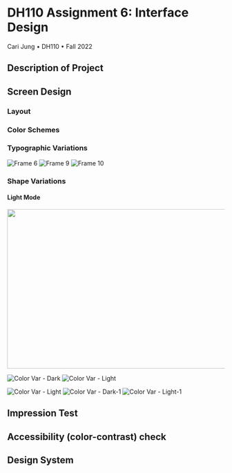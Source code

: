 # DH110 Assignment 6: Interface Design
Cari Jung • DH110 • Fall 2022

## Description of Project

## Screen Design
### Layout

### Color Schemes

### Typographic Variations
![Frame 6](https://user-images.githubusercontent.com/114601962/200778470-dbd45e45-3d8e-4866-982f-544f6990c7ee.png)
![Frame 9](https://user-images.githubusercontent.com/114601962/200778436-117a60b1-14ce-4998-8a97-bbe3959c7d6a.png)
![Frame 10](https://user-images.githubusercontent.com/114601962/200778474-b60c743c-5c99-4404-b421-ae12f559e1de.png)

### Shape Variations
#### Light Mode

<img src=Color Var-Light.png width="550" height="370"> 

![Color Var - Dark](https://user-images.githubusercontent.com/114601962/200779831-89a84d3d-6978-4141-a0ab-74073354a250.png) ![Color Var - Light](https://user-images.githubusercontent.com/114601962/200779855-dc8d666d-8df9-4857-8edb-eb872afc84af.png)

![Color Var - Light](https://user-images.githubusercontent.com/114601962/200779855-dc8d666d-8df9-4857-8edb-eb872afc84af.png)
![Color Var - Dark-1](https://user-images.githubusercontent.com/114601962/200779872-71e3f69c-fe1e-410d-a021-23750c05c7a8.png)
![Color Var - Light-1](https://user-images.githubusercontent.com/114601962/200779895-215cdd5d-df76-4cc0-8d87-7322465b0b58.png)


## Impression Test

## Accessibility (color-contrast) check

## Design System

